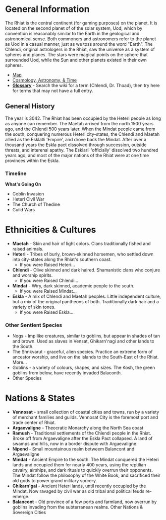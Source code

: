 # General Information
The Rhiat is the central continent (for gaming purposes) on the planet. It is located on the second planet of of the solar system, Uod, which by convention is reasonably similar to the Earth in the geological and astronomical sense. Both commoners and astronomers refer to the planet as Uod in a casual manner, just as we toss around the word "Earth". The Chlendi, original astrologers in the Rhiat, saw the universe as a system of spheres and planes. The stars were magical points on the sphere that surrounded Uod, while the Sun and other planets existed in their own spheres.

* [Map](./rhiat.jpg)
* [Cosmology, Astronomy, & Time](./cosmology_time.md)
* [**Glossary**](./glossary.md) - Search the wiki for a term (Chlendi, Dr. Thoad), then try here for terms that may not have a full entry.

## General History
The year is 3042. The Rhiat has been occupied by the Heteri people as long as anyone can remember. The Maetah arrived from the north 1500 years ago, and the Chlendi 500 years later. When the Mindat people came from the south, conquering numerous Heteri city-states, the Chlendi and Maetah allied as the Esklatli 'Empire', and drove back the Mindat. After over a thousand years the Eskla pact dissolved through succession, outside threats, and interenal apathy. The Esklarli 'officially' dissolved two hundred years ago, and most of the major nations of the Rhiat were at one time provinces within the Eskla.

### Timeline
**What's Going On**
* Goblin Invasion
* Heteri Civil War
* The Church of Thedine
* Guild Wars

# Ethnicities & Cultures
* **Maetah** - Skin and hair of light colors. Clans traditionally fished and raised animals.
* **Heteri** - Tribes of burly, brown-skinned horsemen, who settled down into city-states along the Rhiat's southern coast.
  * If you were Raised Heteri...
* **Chlendi** - Olive skinned and dark haired. Shamanistic clans who conjure and worship spirits.
  * If you were Raised Chlendi...
* **Mindat** - Wiry, dark skinned, academic people to the south.
  * If you were Raised Mindat...
* **Eskla** - A mix of Chlendi and Maetah peoples. Little independent culture, but a mix of the original pantheons of both. Traditionally dark hair and a variety of skin tones.
  * If you were Raised Eskla...
  
### Other Sentient Species
* Nogs - Imp like creatures, similar to goblins, but appear in shades of tan and brown. Used as slaves in Vensat, Ghikarn'nagi and other lands to the South.
* The Shnkvarut - graceful, alien species. Practice an extreme form of ancestor worship, and live on the islands to the South-East of the Rhiat. More...
* Goblins - a variety of colours, shapes, and sizes. The Kosh, the green goblins from below, have recently invaded Balaconth.
* Other Species

# Nations & States
* **Vennosat** - small collection of coastal cities and towns, run by a variety of merchant families and guilds. Vennosat City is the foremost port and trade center of Rhiat.
* **Argaevaligne** - Theocratic Monarchy along the North Sea coast
* **Ramush** - Traditional settlements of the Chlendi people in the Rhiat. Broke off from Argaevaligne after the Eskla Pact collapsed. A land of swamps and hills, now in a border dispute with Argaevaligne.
* **Nipend** - Small mountainous realm betweem Balancont and Argaevaligne
* **Mindat** - Ancient Empire to the south. The Mindat conquered the Heteri lands and occupied them for nearly 400 years, using the reptilian cavalry, airships, and dark rituals to quickly overrun their opponents. The Mindat follow the philosophy of the White Book, and sacrificed their old gods to power grand military sorcery.
* **Ghikarn'gai** - Ancient Heteri lands, until recently occupied by the Mindat. Now ravaged by civil war as old tribal and political feuds re-emerge.
* **Balancont** - Old province of a few ports and farmland, now overrun by goblins invading from the subterranean realms.
Other Nations & Sovereign Cities

